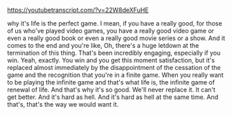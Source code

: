 https://youtubetranscript.com/?v=22W8deXFuHE

 why it's life is the perfect game. I mean, if you have a really good, for those of us who've played video games, you have a really good video game or even a really good book or even a really good movie series or a show. And it comes to the end and you're like, Oh, there's a huge letdown at the termination of this thing. That's been incredibly engaging, especially if you win. Yeah, exactly. You win and you get this moment satisfaction, but it's replaced almost immediately by the disappointment of the cessation of the game and the recognition that you're in a finite game. When you really want to be playing the infinite game and that's what life is, the infinite game of renewal of life. And that's why it's so good. We'll never replace it. It can't get better. And it's hard as hell. And it's hard as hell at the same time. And that's, that's the way we would want it.